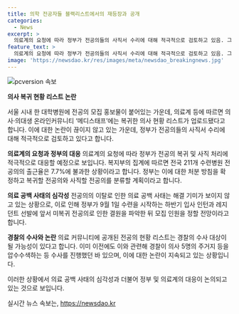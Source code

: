```yaml
---
title: 의학 전공자들 블랙리스트에서의 재등장과 공개
categories:
  - News
excerpt: >
  의료계의 요청에 따라 정부가 전공의들의 사직서 수리에 대해 적극적으로 검토하고 있음. 그러나 의료공백 사태가 지속되며 의료 커뮤니티에 전공의와 전임의의 현황을 공개하는 블랙리스트가 파악됨. 이로 인해 전공의의 출신병원과 학번 등의 신원 정보가 공유되고 있음. 미복귀 전공의 결원 파악 후 하반기 인턴·레지던트 모집에 영향 미칠 것으로 예상되고, 정부는 미복귀 전공의 처분 방침을 확정할 예정임. 지난 전공의 이탈로 인한 의료 공백 사태에 대한 수사가 계속되고 있음.
feature_text: >
  의료계의 요청에 따라 정부가 전공의들의 사직서 수리에 대해 적극적으로 검토하고 있음. 그러나 의료공백 사태가 지속되며 의료 커뮤니티에 전공의와 전임의의 현황을 공개하는 블랙리스트가 파악됨. 이로 인해 전공의의 출신병원과 학번 등의 신원 정보가 공유되고 있음. 미복귀 전공의 결원 파악 후 하반기 인턴·레지던트 모집에 영향 미칠 것으로 예상되고, 정부는 미복귀 전공의 처분 방침을 확정할 예정임. 지난 전공의 이탈로 인한 의료 공백 사태에 대한 수사가 계속되고 있음.
image: 'https://newsdao.kr/res/images/meta/newsdao_breakingnews.jpg'
---
```


<p><img src="https://newsdao.kr/res/images/meta/newsdao_breakingnews.jpg" alt="pcversion 속보" /></p>

<p><b>의사 복귀 현황 리스트 논란</b></p>

<p>서울 시내 한 대학병원에 전공의 모집 홍보물이 붙어있는 가운데, 의료계 등에 따르면 의사·의대생 온라인커뮤니티 ‘메디스태프’에는 복귀한 의사 현황 리스트가 업로드됐다고 합니다. 이에 대한 논란이 끊이지 않고 있는 가운데, 정부가 전공의들의 사직서 수리에 대해 적극적으로 검토하고 있다고 합니다. </p>

<p data-ke-size="size16"></p>

<p><b>의료계의 요청과 정부의 대응</b>
의료계의 요청에 따라 정부가 전공의 복귀 및 사직 처리에 적극적으로 대응할 예정으로 보입니다. 복지부의 집계에 따르면 전국 211개 수련병원 전공의의 출근율은 7.7%에 불과한 상황이라고 합니다. 정부는 이에 대한 처분 방침을 확정하고 복귀할 전공의와 사직할 전공의를 분류할 계획이라고 합니다.</p>

<p data-ke-size="size16"></p>

<p><b>의료 공백 사태의 심각성</b>
전공의의 이탈로 인한 의료 공백 사태는 해결 기미가 보이지 않고 있는 상황으로, 이로 인해 정부가 9월 1일 수련을 시작하는 하반기 입사 인턴과 레지던트 선발에 앞서 미복귀 전공의로 인한 결원을 파악한 뒤 모집 인원을 정할 전망이라고 합니다.</p>

<p data-ke-size="size16"></p>

<p><b>경찰의 수사와 논란</b>
의료 커뮤니티에 공개된 전공의 현황 리스트는 경찰의 수사 대상이 될 가능성이 있다고 합니다. 이미 이전에도 이와 관련해 경찰이 의사 5명의 주거지 등을 압수수색하는 등 수사를 진행했던 바 있으며, 이에 대한 논란이 지속되고 있는 상황입니다.</p>

<p>이러한 상황에서 의료 공백 사태의 심각성과 더불어 정부 및 의료계의 대응이 논의되고 있는 것으로 보입니다.</p>
실시간 뉴스 속보는, <a href="https://newsdao.kr" rel="dofollow">https://newsdao.kr</a>


